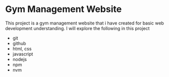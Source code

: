 # Gym Management Website
This project is a gym management website that i have created for basic web development understanding.
I will explore the following in this project

- git
- github
- html, css
- javascript
- nodejs
- npm
- nvm

